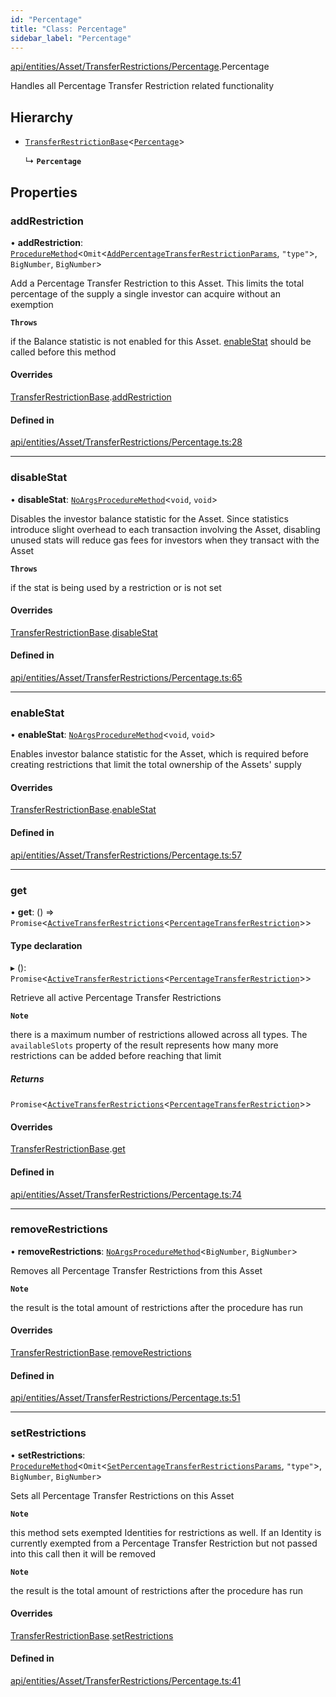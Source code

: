 ```yaml
---
id: "Percentage"
title: "Class: Percentage"
sidebar_label: "Percentage"
---
```


[api/entities/Asset/TransferRestrictions/Percentage](../../../../../../modules/API/Entities/Asset/TransferRestrictions/Percentage/Percentage.md).Percentage

Handles all Percentage Transfer Restriction related functionality

## Hierarchy

- [`TransferRestrictionBase`](../TransferRestrictionBase/TransferRestrictionBase.md)<[`Percentage`](../../../../../../enums/Types/TransferRestrictionType/TransferRestrictionType.md#percentage)\>

  ↳ **`Percentage`**

## Properties

### addRestriction

• **addRestriction**: [`ProcedureMethod`](../../../../../../interfaces/Types/ProcedureMethod/ProcedureMethod.md)<`Omit`<[`AddPercentageTransferRestrictionParams`](../../../../../../modules/API/Procedures/Types/Types.md#addpercentagetransferrestrictionparams), ``"type"``\>, `BigNumber`, `BigNumber`\>

Add a Percentage Transfer Restriction to this Asset. This limits the total percentage of the supply
a single investor can acquire without an exemption

**`Throws`**

 if the Balance statistic is not enabled for this Asset. [enableStat](Percentage.md#enablestat) should be called before this method

#### Overrides

[TransferRestrictionBase](../TransferRestrictionBase/TransferRestrictionBase.md).[addRestriction](../TransferRestrictionBase/TransferRestrictionBase.md#addrestriction)

#### Defined in

[api/entities/Asset/TransferRestrictions/Percentage.ts:28](https://github.com/PolymeshAssociation/polymesh-sdk/blob/31fdce23/src/api/entities/Asset/TransferRestrictions/Percentage.ts#L28)

___

### disableStat

• **disableStat**: [`NoArgsProcedureMethod`](../../../../../../interfaces/Types/NoArgsProcedureMethod/NoArgsProcedureMethod.md)<`void`, `void`\>

Disables the investor balance statistic for the Asset. Since statistics introduce slight overhead to each transaction
involving the Asset, disabling unused stats will reduce gas fees for investors when they transact with the Asset

**`Throws`**

 if the stat is being used by a restriction or is not set

#### Overrides

[TransferRestrictionBase](../TransferRestrictionBase/TransferRestrictionBase.md).[disableStat](../TransferRestrictionBase/TransferRestrictionBase.md#disablestat)

#### Defined in

[api/entities/Asset/TransferRestrictions/Percentage.ts:65](https://github.com/PolymeshAssociation/polymesh-sdk/blob/31fdce23/src/api/entities/Asset/TransferRestrictions/Percentage.ts#L65)

___

### enableStat

• **enableStat**: [`NoArgsProcedureMethod`](../../../../../../interfaces/Types/NoArgsProcedureMethod/NoArgsProcedureMethod.md)<`void`, `void`\>

Enables investor balance statistic for the Asset, which is required before creating restrictions
that limit the total ownership of the Assets' supply

#### Overrides

[TransferRestrictionBase](../TransferRestrictionBase/TransferRestrictionBase.md).[enableStat](../TransferRestrictionBase/TransferRestrictionBase.md#enablestat)

#### Defined in

[api/entities/Asset/TransferRestrictions/Percentage.ts:57](https://github.com/PolymeshAssociation/polymesh-sdk/blob/31fdce23/src/api/entities/Asset/TransferRestrictions/Percentage.ts#L57)

___

### get

• **get**: () => `Promise`<[`ActiveTransferRestrictions`](../../../../../../interfaces/Types/ActiveTransferRestrictions/ActiveTransferRestrictions.md)<[`PercentageTransferRestriction`](../../../../../../interfaces/Types/PercentageTransferRestriction/PercentageTransferRestriction.md)\>\>

#### Type declaration

▸ (): `Promise`<[`ActiveTransferRestrictions`](../../../../../../interfaces/Types/ActiveTransferRestrictions/ActiveTransferRestrictions.md)<[`PercentageTransferRestriction`](../../../../../../interfaces/Types/PercentageTransferRestriction/PercentageTransferRestriction.md)\>\>

Retrieve all active Percentage Transfer Restrictions

**`Note`**

 there is a maximum number of restrictions allowed across all types.
  The `availableSlots` property of the result represents how many more restrictions can be added
  before reaching that limit

##### Returns

`Promise`<[`ActiveTransferRestrictions`](../../../../../../interfaces/Types/ActiveTransferRestrictions/ActiveTransferRestrictions.md)<[`PercentageTransferRestriction`](../../../../../../interfaces/Types/PercentageTransferRestriction/PercentageTransferRestriction.md)\>\>

#### Overrides

[TransferRestrictionBase](../TransferRestrictionBase/TransferRestrictionBase.md).[get](../TransferRestrictionBase/TransferRestrictionBase.md#get)

#### Defined in

[api/entities/Asset/TransferRestrictions/Percentage.ts:74](https://github.com/PolymeshAssociation/polymesh-sdk/blob/31fdce23/src/api/entities/Asset/TransferRestrictions/Percentage.ts#L74)

___

### removeRestrictions

• **removeRestrictions**: [`NoArgsProcedureMethod`](../../../../../../interfaces/Types/NoArgsProcedureMethod/NoArgsProcedureMethod.md)<`BigNumber`, `BigNumber`\>

Removes all Percentage Transfer Restrictions from this Asset

**`Note`**

 the result is the total amount of restrictions after the procedure has run

#### Overrides

[TransferRestrictionBase](../TransferRestrictionBase/TransferRestrictionBase.md).[removeRestrictions](../TransferRestrictionBase/TransferRestrictionBase.md#removerestrictions)

#### Defined in

[api/entities/Asset/TransferRestrictions/Percentage.ts:51](https://github.com/PolymeshAssociation/polymesh-sdk/blob/31fdce23/src/api/entities/Asset/TransferRestrictions/Percentage.ts#L51)

___

### setRestrictions

• **setRestrictions**: [`ProcedureMethod`](../../../../../../interfaces/Types/ProcedureMethod/ProcedureMethod.md)<`Omit`<[`SetPercentageTransferRestrictionsParams`](../../../../../../interfaces/API/Procedures/Types/SetPercentageTransferRestrictionsParams/SetPercentageTransferRestrictionsParams.md), ``"type"``\>, `BigNumber`, `BigNumber`\>

Sets all Percentage Transfer Restrictions on this Asset

**`Note`**

 this method sets exempted Identities for restrictions as well. If an Identity is currently exempted from a Percentage Transfer Restriction
but not passed into this call then it will be removed

**`Note`**

 the result is the total amount of restrictions after the procedure has run

#### Overrides

[TransferRestrictionBase](../TransferRestrictionBase/TransferRestrictionBase.md).[setRestrictions](../TransferRestrictionBase/TransferRestrictionBase.md#setrestrictions)

#### Defined in

[api/entities/Asset/TransferRestrictions/Percentage.ts:41](https://github.com/PolymeshAssociation/polymesh-sdk/blob/31fdce23/src/api/entities/Asset/TransferRestrictions/Percentage.ts#L41)
